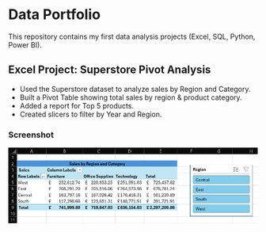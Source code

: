 # Data Portfolio

This repository contains my first data analysis projects (Excel, SQL, Python, Power BI).

## Excel Project: Superstore Pivot Analysis
- Used the Superstore dataset to analyze sales by Region and Category.
- Built a Pivot Table showing total sales by region & product category.
- Added a report for Top 5 products.
- Created slicers to filter by Year and Region.

### Screenshot
![Dashboard](Excel/Pivot_superstore.png)

